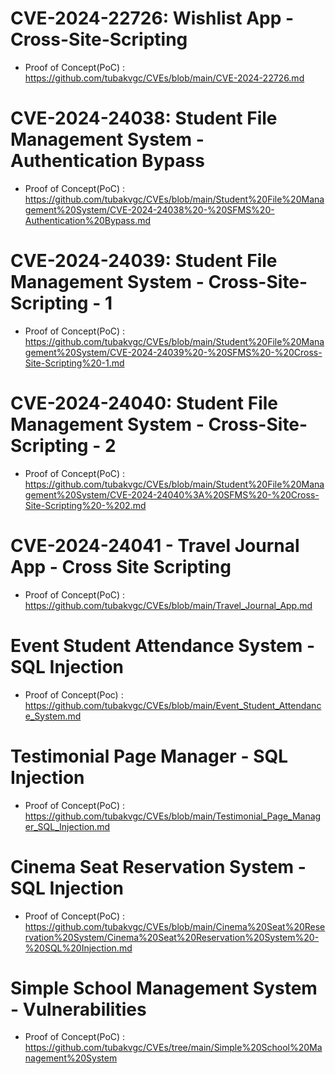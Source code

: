 # CVE-2024-22726: Wishlist App - Cross-Site-Scripting
+ Proof of Concept(PoC) : https://github.com/tubakvgc/CVEs/blob/main/CVE-2024-22726.md

# CVE-2024-24038: Student File Management System - Authentication Bypass
+ Proof of Concept(PoC) : https://github.com/tubakvgc/CVEs/blob/main/Student%20File%20Management%20System/CVE-2024-24038%20-%20SFMS%20-Authentication%20Bypass.md

# CVE-2024-24039: Student File Management System - Cross-Site-Scripting - 1 
+ Proof of Concept(PoC) : https://github.com/tubakvgc/CVEs/blob/main/Student%20File%20Management%20System/CVE-2024-24039%20-%20SFMS%20-%20Cross-Site-Scripting%20-1.md

# CVE-2024-24040: Student File Management System - Cross-Site-Scripting - 2
+ Proof of Concept(PoC) : https://github.com/tubakvgc/CVEs/blob/main/Student%20File%20Management%20System/CVE-2024-24040%3A%20SFMS%20-%20Cross-Site-Scripting%20-%202.md

# CVE-2024-24041 - Travel Journal App - Cross Site Scripting
+ Proof of Concept(PoC) : https://github.com/tubakvgc/CVEs/blob/main/Travel_Journal_App.md

# Event Student Attendance System - SQL Injection
+ Proof of Concept(Poc) : https://github.com/tubakvgc/CVEs/blob/main/Event_Student_Attendance_System.md

# Testimonial Page Manager - SQL Injection
+ Proof of Concept(PoC) : https://github.com/tubakvgc/CVEs/blob/main/Testimonial_Page_Manager_SQL_Injection.md

# Cinema Seat Reservation System - SQL Injection
+ Proof of Concept(PoC) : https://github.com/tubakvgc/CVEs/blob/main/Cinema%20Seat%20Reservation%20System/Cinema%20Seat%20Reservation%20System%20-%20SQL%20Injection.md

# Simple School Management System - Vulnerabilities
+ Proof of Concept(PoC) : https://github.com/tubakvgc/CVEs/tree/main/Simple%20School%20Management%20System
